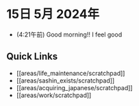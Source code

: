 # 15日 5月 2024年
- (4:21午前) Good morning!! I feel good
 



## Quick Links
- [[areas/life_maintenance/scratchpad]]
- [[areas/sashin_exists/scratchpad]]
- [[areas/acquiring_japanese/scratchpad]]
- [[areas/work/scratchpad]]
